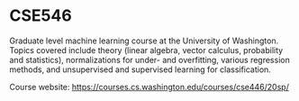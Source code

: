 # CSE546

Graduate level machine learning course at the University of Washington. Topics covered include theory (linear algebra, vector calculus, probability and statistics), normalizations for under- and overfitting, various regression methods, and unsupervised and supervised learning for classification. 

Course website: https://courses.cs.washington.edu/courses/cse446/20sp/

